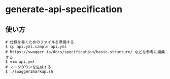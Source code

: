 # generate-api-specification

## 使い方

```shell
# 仕様を書くためのファイルを準備する
$ cp api.yml.sample api.yml
# https://swagger.io/docs/specification/basic-structure/ などを参考に編集する
$ vim api.yml
# マークダウンを生成する
$ ./swagger2markup.sh
```

